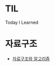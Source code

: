 # TIL
Today I Learned

# 자료구조

- [자료구조와 알고리즘](https://github.com/kimseungbin/TIL/tree/master/DataStructure/CH01)